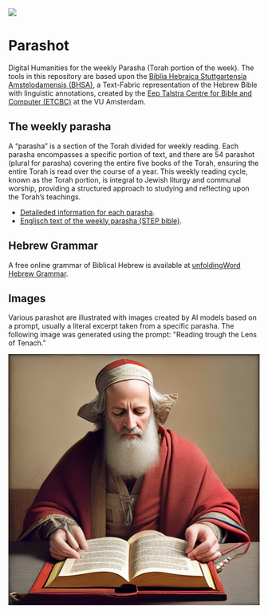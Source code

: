 <div class="hidden-content">
<a href="https://www.repostatus.org/#active" target="_blank" Title="Project Status: Active – The project has reached a stable, usable state and is being actively developed."><img src="https://www.repostatus.org/badges/latest/active.svg"></a> 
</div>

# Parashot

Digital Humanities for the weekly Parasha (Torah portion of the week). The tools in this repository are based upon the [Biblia Hebraica Stuttgartensia Amstelodamensis (BHSA)](https://github.com/ETCBC/bhsa), a Text-Fabric representation of the Hebrew Bible with linguistic annotations, created by the [Eep Talstra Centre for Bible and Computer (ETCBC)](https://etcbc.nl/) at the VU Amsterdam.

## The weekly parasha

A “parasha” is a section of the Torah divided for weekly reading. Each parasha encompasses a specific portion of text, and there are 54 parashot (plural for parasha) covering the entire five books of the Torah, ensuring the entire Torah is read over the course of a year. This weekly reading cycle, known as the Torah portion, is integral to Jewish liturgy and communal worship, providing a structured approach to studying and reflecting upon the Torah’s teachings. 
 - [Detaileded information for each parasha](parashot.md).
 - [Englisch text of the weekly parasha (STEP bible)](https://www.stepbible.org/html/parashot.html).

## Hebrew Grammar

A free online grammar of Biblical Hebrew is available at [unfoldingWord Hebrew Grammar](https://uhg.readthedocs.io/en/latest/front.html).

## Images

Various parashot are illustrated with images created by AI models based on a prompt, usually a literal excerpt taken from a specific parasha. The following image was generated using the prompt: "Reading trough the Lens of Tenach."

<img src="images/ReadingTroughTheLensOfTenach.png">

